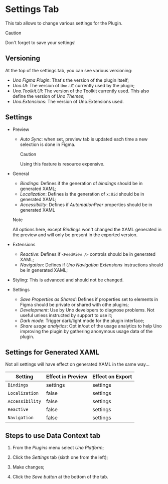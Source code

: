 # Settings Tab

This tab allows to change various settings for the Plugin.

> [!CAUTION]
> Don't forget to save your settings!

## Versioning

At the top of the settings tab, you can see various versioning:

* *Uno Figma Plugin*: That's the version of the plugin itself;
* *Uno.UI*: The version of `Uno.UI` currently used by the plugin;
* *Uno.Toolkit.UI*: The version of the Toolkit currently used. This also define the version of *Uno Themes*;
* *Uno.Extensions*: The version of Uno.Extensions used.

## Settings

* Preview

  * *Auto Sync*: when set, preview tab is updated each time a new selection is done in Figma.

    > [!CAUTION]
    > Using this feature is resource expensive.

* General

  * *Bindings*: Defines if the generation of _bindings_ should be in generated XAML;
  * *Localization*: Defines is the generation of `x:Uid` should be in generated XAML;
  * *Accessibility*: Defines if _AutomationPeer_ properties should be in generated XAML

  > [!NOTE]
  > All options here, except _Bindings_ won't changed the XAML generated in the preview and will only be present in the exported version.

* Extensions

  * *Reactive*: Defines if `<FeedView />` controls should be in generated XAML;
  * *Navigation*: Defines if *Uno Navigation Extensions* instructions should be in generated XAML;

* Styling: This is advanced and should not be changed.

* Settings

  * *Save Properties as Shared*: Defines if properties set to elements in Figma should be private or shared with othe plugins;
  * *Development*: Use by Uno developers to diagnose problems. Not useful unless instructed by support to use it;
  * *Dark mode*: Trigger dark/light mode for the plugin interface;
  * *Share usage analytics*: Opt in/out of the usage analytics to help Uno improving the plugin by gathering anonymous usage data of the plugin.

## Settings for Generated XAML

Not all settings will have effect on generated XAML in the same way...

|       Setting | Effect in Preview | Effect on Export |
| ------------ | ----------------- | ---------------- |
|    `Bindings` | settings          | settings         |
| `Localization` | false             | settings         |
| `Accessibility` | false             | settings         |
|    `Reactive` | false             | settings         |
|  `Navigation` | false             | settings         |


## Steps to use Data Context tab

1. From the *Plugins* menu select *Uno Platform*;

2. Click the *Settings* tab (sixth one from the left);
3. Make changes;
4. Click the *Save button* at the bottom of the tab.